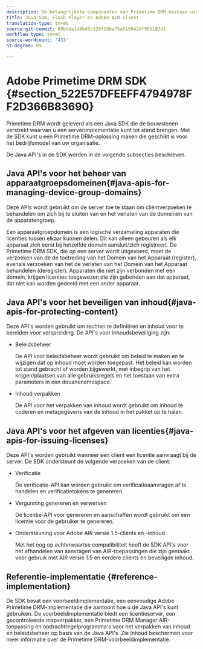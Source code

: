 ```yaml
---
description: De belangrijkste componenten van Primetime DRM bestaan uit een Java SDK en de Flash Player- en Adobe AIR-clientruntimeomgevingen.
title: Java SDK, Flash Player en Adobe AIR-client
translation-type: tm+mt
source-git-commit: 89bdda1d4bd5c126f19ba75a819942df901183d1
workflow-type: tm+mt
source-wordcount: '433'
ht-degree: 0%

---
```



# Adobe Primetime DRM SDK {#section_522E57DFEEFF4794978FF2D366B83690}

Primetime DRM wordt geleverd als een Java SDK die de bouwstenen verstrekt waarvan u een serverimplementatie kunt tot stand brengen. Met de SDK kunt u een Primetime DRM-oplossing maken die geschikt is voor het bedrijfsmodel van uw organisatie.

De Java API&#39;s in de SDK worden in de volgende subsecties beschreven.

## Java API&#39;s voor het beheer van apparaatgroepsdomeinen{#java-apis-for-managing-device-group-domains}

Deze APIs wordt gebruikt om de server toe te staan om cliëntverzoeken te behandelen om zich bij te sluiten van en het verlaten van de domeinen van de apparatengroep.

Een apparaatgroepdomein is een logische verzameling apparaten die licenties tussen elkaar kunnen delen. Dit kan alleen gebeuren als elk apparaat zich eerst bij hetzelfde domein aansluit/zich registreert. De Primetime DRM SDK, die op een server wordt uitgevoerd, moet de verzoeken van de de toetreding van het Domein van het Apparaat (register), evenals verzoeken van het de verlaten van het Domein van het Apparaat behandelen (deregister). Apparaten die niet zijn verbonden met een domein, krijgen licenties toegewezen die zijn gebonden aan dat apparaat, dat niet kan worden gedeeld met een ander apparaat.

## Java API&#39;s voor het beveiligen van inhoud{#java-apis-for-protecting-content}

Deze API&#39;s worden gebruikt om rechten te definiëren en inhoud voor te bereiden voor verspreiding. De API&#39;s voor inhoudsbeveiliging zijn:

* Beleidsbeheer

   De API voor beleidsbeheer wordt gebruikt om beleid te maken en te wijzigen dat op inhoud moet worden toegepast. Het beleid kan worden tot stand gebracht of worden bijgewerkt, met inbegrip van het krijgen/plaatsen van alle gebruiksregels en het toestaan van extra parameters in een douanenamespace.

* Inhoud verpakken

   De API voor het verpakken van inhoud wordt gebruikt om inhoud te coderen en metagegevens van de inhoud in het pakket op te halen.

## Java API&#39;s voor het afgeven van licenties{#java-apis-for-issuing-licenses}

Deze API&#39;s worden gebruikt wanneer een client een licentie aanvraagt bij de server. De SDK ondersteunt de volgende verzoeken van de client:

* Verificatie

   De verificatie-API kan worden gebruikt om verificatieaanvragen af te handelen en verificatietokens te genereren.

* Vergunning genereren en verwerven

   De licentie-API voor genereren en aanschaffen wordt gebruikt om een licentie voor de gebruiker te genereren.

* Ondersteuning voor Adobe AIR versie 1.5-clients en -inhoud

   Met het oog op achterwaartse compatibiliteit heeft de SDK API&#39;s voor het afhandelen van aanvragen van AIR-toepassingen die zijn gemaakt voor gebruik met AIR versie 1.5 en eerdere clients en beveiligde inhoud.

## Referentie-implementatie {#reference-implementation}

De SDK bevat een voorbeeldimplementatie, een eenvoudige Adobe Primetime DRM-implementatie die aantoont hoe u de Java API&#39;s kunt gebruiken. De voorbeeldimplementatie biedt een licentieserver, een gecontroleerde mapverpakker, een Primetime DRM Manager AIR-toepassing en opdrachtregelprogramma&#39;s voor het verpakken van inhoud en beleidsbeheer op basis van de Java API&#39;s. Zie Inhoud beschermen voor meer informatie over de Primetime DRM-voorbeeldimplementatie.